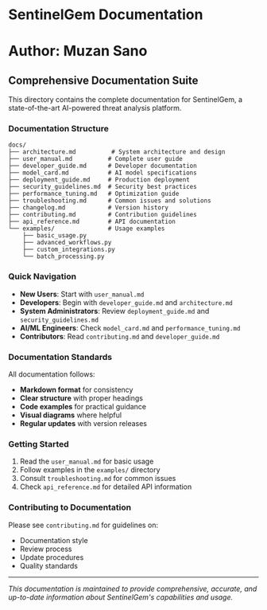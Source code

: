 # SentinelGem Documentation
# Author: Muzan Sano

## Comprehensive Documentation Suite

This directory contains the complete documentation for SentinelGem, a state-of-the-art AI-powered threat analysis platform.

### Documentation Structure

```
docs/
├── architecture.md          # System architecture and design
├── user_manual.md          # Complete user guide
├── developer_guide.md      # Developer documentation
├── model_card.md           # AI model specifications
├── deployment_guide.md     # Production deployment
├── security_guidelines.md  # Security best practices
├── performance_tuning.md   # Optimization guide
├── troubleshooting.md      # Common issues and solutions
├── changelog.md            # Version history
├── contributing.md         # Contribution guidelines
├── api_reference.md        # API documentation
└── examples/               # Usage examples
    ├── basic_usage.py
    ├── advanced_workflows.py
    ├── custom_integrations.py
    └── batch_processing.py
```

### Quick Navigation

- **New Users**: Start with `user_manual.md`
- **Developers**: Begin with `developer_guide.md` and `architecture.md`
- **System Administrators**: Review `deployment_guide.md` and `security_guidelines.md`
- **AI/ML Engineers**: Check `model_card.md` and `performance_tuning.md`
- **Contributors**: Read `contributing.md` and `developer_guide.md`

### Documentation Standards

All documentation follows:
- **Markdown format** for consistency
- **Clear structure** with proper headings
- **Code examples** for practical guidance
- **Visual diagrams** where helpful
- **Regular updates** with version releases

### Getting Started

1. Read the `user_manual.md` for basic usage
2. Follow examples in the `examples/` directory
3. Consult `troubleshooting.md` for common issues
4. Check `api_reference.md` for detailed API information

### Contributing to Documentation

Please see `contributing.md` for guidelines on:
- Documentation style
- Review process
- Update procedures
- Quality standards

---

*This documentation is maintained to provide comprehensive, accurate, and up-to-date information about SentinelGem's capabilities and usage.*

